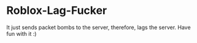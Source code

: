 # Roblox-Lag-Fucker
It just sends packet bombs to the server, therefore, lags the server. Have fun with it :)
